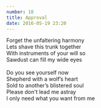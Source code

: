 ```yaml
---
number: 10
title: Approval
date: 2016-05-19 23:20
---
```


Forget the unfaltering harmony<br>
Lets shave this trunk together<br>
With instruments of your will so<br>
Sawdust can fill my wide eyes<br>
<br>
Do you see yourself now<br>
Shepherd with a wolf’s heart<br>
Sold to another’s blistered soul<br>
Please don't lead me astray<br>
I only need what you want from me<br>